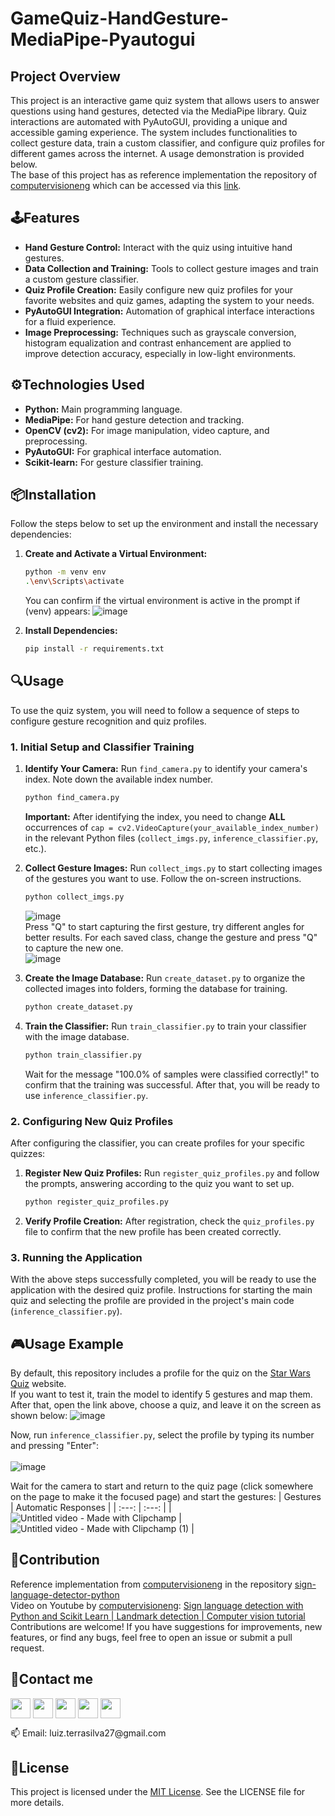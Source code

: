 # GameQuiz-HandGesture-MediaPipe-Pyautogui

## Project Overview

This project is an interactive game quiz system that allows users to answer questions using hand gestures, detected via the MediaPipe library. Quiz interactions are automated with PyAutoGUI, providing a unique and accessible gaming experience. The system includes functionalities to collect gesture data, train a custom classifier, and configure quiz profiles for different games across the internet. A usage demonstration is provided below. <br>
The base of this project has as reference implementation the repository of [computervisioneng](https://github.com/computervisioneng) which can be accessed via this [link](https://github.com/computervisioneng/sign-language-detector-python).

## 🕹️Features

*   **Hand Gesture Control:** Interact with the quiz using intuitive hand gestures.
*   **Data Collection and Training:** Tools to collect gesture images and train a custom gesture classifier.
*   **Quiz Profile Creation:** Easily configure new quiz profiles for your favorite websites and quiz games, adapting the system to your needs.
*   **PyAutoGUI Integration:** Automation of graphical interface interactions for a fluid experience.
*   **Image Preprocessing:** Techniques such as grayscale conversion, histogram equalization and contrast enhancement are applied to improve detection accuracy, especially in low-light environments.

## ⚙️Technologies Used

*   **Python:** Main programming language.
*   **MediaPipe:** For hand gesture detection and tracking.
*   **OpenCV (cv2):** For image manipulation, video capture, and preprocessing.
*   **PyAutoGUI:** For graphical interface automation.
*   **Scikit-learn:** For gesture classifier training.

## 📦Installation

Follow the steps below to set up the environment and install the necessary dependencies:

1.  **Create and Activate a Virtual Environment:**
    ```bash
    python -m venv env
    .\env\Scripts\activate
    ```
    You can confirm if the virtual environment is active in the prompt if (venv) appears:
    ![image](https://github.com/user-attachments/assets/2037d78e-2fc8-4160-89f7-fcc52040a08b)


3.  **Install Dependencies:**
    ```bash
    pip install -r requirements.txt
    ```

## 🔍Usage

To use the quiz system, you will need to follow a sequence of steps to configure gesture recognition and quiz profiles.

### 1. Initial Setup and Classifier Training

1.  **Identify Your Camera:**
    Run `find_camera.py` to identify your camera's index. Note down the available index number.
    ```bash
    python find_camera.py
    ```
    **Important:** After identifying the index, you need to change **ALL** occurrences of `cap = cv2.VideoCapture(your_available_index_number)` in the relevant Python files (`collect_imgs.py`, `inference_classifier.py`, etc.).

2.  **Collect Gesture Images:**
    Run `collect_imgs.py` to start collecting images of the gestures you want to use. Follow the on-screen instructions.
    ```bash
    python collect_imgs.py
    ```
    ![image](https://github.com/user-attachments/assets/6216fc52-caae-4455-8c83-d2d66221ff5a) <br>
    Press "Q" to start capturing the first gesture, try different angles for better results.
    For each saved class, change the gesture and press "Q" to capture the new one. <br>
    ![image](https://github.com/user-attachments/assets/fe7d787d-a732-48d6-9475-288e904c91eb)


4.  **Create the Image Database:**
    Run `create_dataset.py` to organize the collected images into folders, forming the database for training.
    ```bash
    python create_dataset.py
    ```

5.  **Train the Classifier:**
    Run `train_classifier.py` to train your classifier with the image database.
    ```bash
    python train_classifier.py
    ```
    Wait for the message "100.0% of samples were classified correctly!" to confirm that the training was successful. After that, you will be ready to use `inference_classifier.py`.

### 2. Configuring New Quiz Profiles

After configuring the classifier, you can create profiles for your specific quizzes:

1.  **Register New Quiz Profiles:**
    Run `register_quiz_profiles.py` and follow the prompts, answering according to the quiz you want to set up.
    ```bash
    python register_quiz_profiles.py
    ```

2.  **Verify Profile Creation:**
    After registration, check the `quiz_profiles.py` file to confirm that the new profile has been created correctly.

### 3. Running the Application

With the above steps successfully completed, you will be ready to use the application with the desired quiz profile. Instructions for starting the main quiz and selecting the profile are provided in the project's main code (`inference_classifier.py`).

## 🎮Usage Example
By default, this repository includes a profile for the quiz on the [Star Wars Quiz](https://www.starwars.com/news/category/quizzes-+-polls) website. <br>
If you want to test it, train the model to identify 5 gestures and map them.
After that, open the link above, choose a quiz, and leave it on the screen as shown below:
![image](https://github.com/user-attachments/assets/220fb1d9-3b90-4367-b678-6a69a109adf5)

Now, run `inference_classifier.py`, select the profile by typing its number and pressing "Enter": <br> <br>
![image](https://github.com/user-attachments/assets/bdf97c6c-a201-45fe-83a7-29e8b30de6db)

Wait for the camera to start and return to the quiz page (click somewhere on the page to make it the focused page) and start the gestures:
| Gestures | Automatic Responses |
| :---: | :---: |
| ![Untitled video - Made with Clipchamp](https://github.com/user-attachments/assets/7d624f3e-ee59-471c-8279-1bdffeb99669) | ![Untitled video - Made with Clipchamp (1)](https://github.com/user-attachments/assets/41259407-6705-40b3-bf33-c0bcf0d16406) |

 
## 👥Contribution

Reference implementation from [computervisioneng](https://github.com/computervisioneng) in the repository [sign-language-detector-python](https://github.com/computervisioneng/sign-language-detector-python) <br>
Video on Youtube by [computervisioneng](https://github.com/computervisioneng): [Sign language detection with Python and Scikit Learn | Landmark detection | Computer vision tutorial](https://www.youtube.com/watch?v=MJCSjXepaAM) <br>
Contributions are welcome! If you have suggestions for improvements, new features, or find any bugs, feel free to open an issue or submit a pull request.

## 📱Contact me
<a href="https://discord.com/channels/@LuizLich#5096"><img img width = '32px' align= 'center' src="https://logodownload.org/wp-content/uploads/2017/11/discord-logo-7-1.png"></a>
<a href = 'https://www.github.com/LuizLich'> <img width = '32px' align= 'center' src="https://icon-library.com/images/github-icon-white/github-icon-white-6.jpg"/></a>
<a href = 'https://www.instagram.com/luiz.lewiss/'> <img width = '32px' align= 'center' src="https://www.freepnglogos.com/uploads/instagram-icon-png/instagram-icon-suzem-limited-make-known-20.png"/></a>
<a href = 'https://www.linkedin.com/in/luiz-felipe-terra-da-silva/'> <img width = '32px' align= 'center' src="https://cdn-icons-png.flaticon.com/512/179/179330.png"/></a> 
<a href = 'https://br.pinterest.com/luizlewiss/_saved/'> <img width = '32px' align= 'center' src="https://cdn-icons-png.flaticon.com/512/145/145808.png"/></a>

<p>📫 Email: luiz.terrasilva27@gmail.com</p>

## 📄License

This project is licensed under the [MIT License](https://github.com/computervisioneng/sign-language-detector-python?tab=MIT-1-ov-file#). See the LICENSE file for more details.


